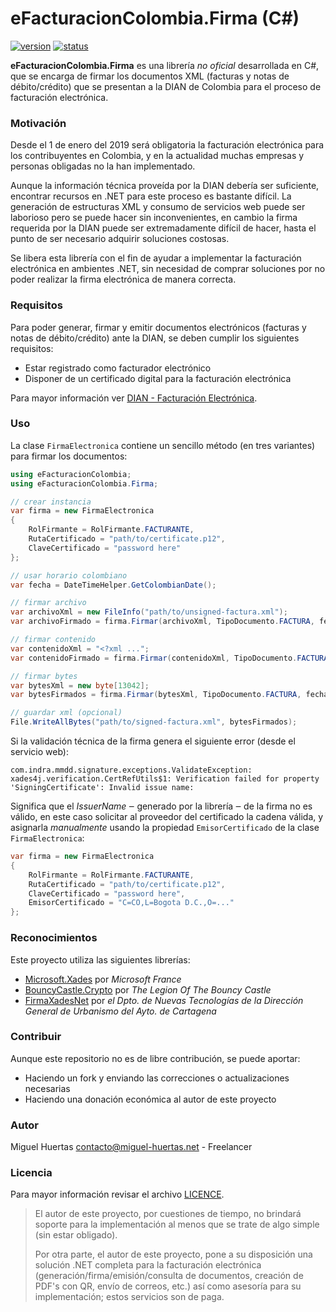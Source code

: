 # eFacturacionColombia.Firma (C#)

[![version](https://img.shields.io/badge/version-0.9.0-blue.svg)](#) [![status](https://img.shields.io/badge/status-working-brightgreen.svg)](#)

**eFacturacionColombia.Firma** es una librería *no oficial* desarrollada en C#, que se encarga de firmar los documentos XML (facturas y notas de débito/crédito) que se presentan a la DIAN de Colombia para el proceso de facturación electrónica.



### Motivación

Desde el 1 de enero del 2019 será obligatoria la facturación electrónica para los contribuyentes en Colombia, y en la actualidad muchas empresas y personas obligadas no la han implementado. 

Aunque la información técnica proveída por la DIAN debería ser suficiente, encontrar recursos en .NET para este proceso es bastante difícil. La generación de estructuras XML y consumo de servicios web puede ser laborioso pero se puede hacer sin inconvenientes, en cambio la firma requerida por la DIAN puede ser extremadamente difícil de hacer, hasta el punto de ser necesario adquirir soluciones costosas.

Se libera esta librería con el fin de ayudar a implementar la facturación electrónica en ambientes .NET, sin necesidad de comprar soluciones por no poder realizar la firma electrónica de manera correcta.



### Requisitos

Para poder generar, firmar y emitir documentos electrónicos (facturas y notas de débito/crédito) ante la DIAN, se deben cumplir los siguientes requisitos:

* Estar registrado como facturador electrónico
* Disponer de un certificado digital para la facturación electrónica

Para mayor información ver [DIAN - Facturación Electrónica](https://www.dian.gov.co/fizcalizacioncontrol/herramienconsulta/FacturaElectronica/).



### Uso

La clase `FirmaElectronica` contiene un sencillo método (en tres variantes) para firmar los documentos:

```csharp
using eFacturacionColombia;
using eFacturacionColombia.Firma;

// crear instancia
var firma = new FirmaElectronica
{
	RolFirmante = RolFirmante.FACTURANTE,
	RutaCertificado = "path/to/certificate.p12",
	ClaveCertificado = "password here"
};

// usar horario colombiano
var fecha = DateTimeHelper.GetColombianDate();

// firmar archivo
var archivoXml = new FileInfo("path/to/unsigned-factura.xml");
var archivoFirmado = firma.Firmar(archivoXml, TipoDocumento.FACTURA, fecha);

// firmar contenido
var contenidoXml = "<?xml ...";
var contenidoFirmado = firma.Firmar(contenidoXml, TipoDocumento.FACTURA, fecha);

// firmar bytes
var bytesXml = new byte[13042];
var bytesFirmados = firma.Firmar(bytesXml, TipoDocumento.FACTURA, fecha);

// guardar xml (opcional)
File.WriteAllBytes("path/to/signed-factura.xml", bytesFirmados);
```

Si la validación técnica de la firma genera el siguiente error (desde el servicio web):

```
com.indra.mmdd.signature.exceptions.ValidateException: xades4j.verification.CertRefUtils$1: Verification failed for property 'SigningCertificate': Invalid issue name:
```

Significa que el *IssuerName* ‒ generado por la librería ‒ de la firma no es válido, en este caso solicitar al proveedor del certificado la cadena válida, y asignarla *manualmente* usando la propiedad `EmisorCertificado` de la clase `FirmaElectronica`:

```csharp
var firma = new FirmaElectronica
{
	RolFirmante = RolFirmante.FACTURANTE,
	RutaCertificado = "path/to/certificate.p12",
	ClaveCertificado = "password here",
	EmisorCertificado = "C=CO,L=Bogota D.C.,O=..."
};
```



### Reconocimientos

Este proyecto utiliza las siguientes librerías:

- [Microsoft.Xades](#) por *Microsoft France*
- [BouncyCastle.Crypto](https://www.bouncycastle.org/csharp/) por *The Legion Of The Bouncy Castle*
- [FirmaXadesNet](https://github.com/ctt-gob-es/FirmaXadesNet) por *el Dpto. de Nuevas Tecnologías de la Dirección General de Urbanismo del Ayto. de Cartagena*



### Contribuir

Aunque este repositorio no es de libre contribución, se puede aportar:

- Haciendo un fork y enviando las correcciones o actualizaciones necesarias
- Haciendo una donación económica al autor de este proyecto



### Autor

Miguel Huertas <contacto@miguel-huertas.net> - Freelancer



### Licencia

Para mayor información revisar el archivo [LICENCE](LICENCE).





> El autor de este proyecto, por cuestiones de tiempo, no brindará soporte para la implementación al menos que se trate de algo simple (sin estar obligado).
>
> Por otra parte, el autor de este proyecto, pone a su disposición una solución .NET completa para la facturación electrónica (generación/firma/emisión/consulta de documentos, creación de PDF's con QR, envío de correos, etc.) así como asesoría para su implementación; estos servicios son de paga.